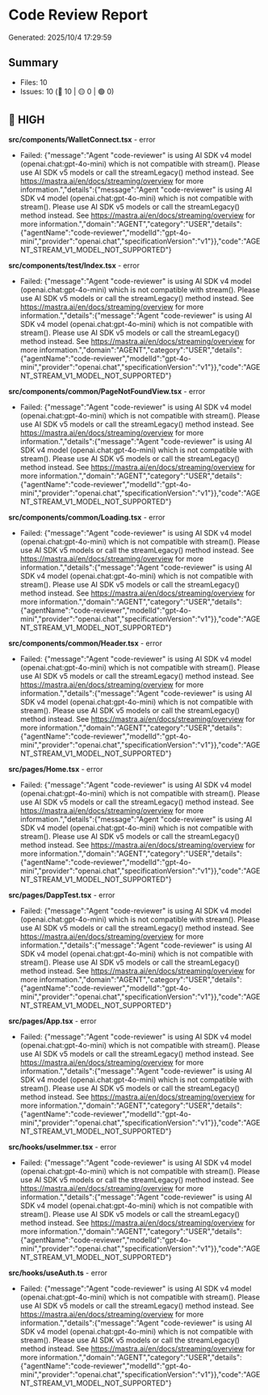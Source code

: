 # Code Review Report

Generated: 2025/10/4 17:29:59

## Summary

- Files: 10
- Issues: 10 (🔴 10 | 🟡 0 | 🟢 0)

## 🔴 HIGH

**src/components/WalletConnect.tsx** - error
- Failed: {"message":"Agent \"code-reviewer\" is using AI SDK v4 model (openai.chat:gpt-4o-mini) which is not compatible with stream(). Please use AI SDK v5 models or call the streamLegacy() method instead. See https://mastra.ai/en/docs/streaming/overview for more information.","details":{"message":"Agent \"code-reviewer\" is using AI SDK v4 model (openai.chat:gpt-4o-mini) which is not compatible with stream(). Please use AI SDK v5 models or call the streamLegacy() method instead. See https://mastra.ai/en/docs/streaming/overview for more information.","domain":"AGENT","category":"USER","details":{"agentName":"code-reviewer","modelId":"gpt-4o-mini","provider":"openai.chat","specificationVersion":"v1"}},"code":"AGENT_STREAM_V1_MODEL_NOT_SUPPORTED"}

**src/components/test/Index.tsx** - error
- Failed: {"message":"Agent \"code-reviewer\" is using AI SDK v4 model (openai.chat:gpt-4o-mini) which is not compatible with stream(). Please use AI SDK v5 models or call the streamLegacy() method instead. See https://mastra.ai/en/docs/streaming/overview for more information.","details":{"message":"Agent \"code-reviewer\" is using AI SDK v4 model (openai.chat:gpt-4o-mini) which is not compatible with stream(). Please use AI SDK v5 models or call the streamLegacy() method instead. See https://mastra.ai/en/docs/streaming/overview for more information.","domain":"AGENT","category":"USER","details":{"agentName":"code-reviewer","modelId":"gpt-4o-mini","provider":"openai.chat","specificationVersion":"v1"}},"code":"AGENT_STREAM_V1_MODEL_NOT_SUPPORTED"}

**src/components/common/PageNotFoundView.tsx** - error
- Failed: {"message":"Agent \"code-reviewer\" is using AI SDK v4 model (openai.chat:gpt-4o-mini) which is not compatible with stream(). Please use AI SDK v5 models or call the streamLegacy() method instead. See https://mastra.ai/en/docs/streaming/overview for more information.","details":{"message":"Agent \"code-reviewer\" is using AI SDK v4 model (openai.chat:gpt-4o-mini) which is not compatible with stream(). Please use AI SDK v5 models or call the streamLegacy() method instead. See https://mastra.ai/en/docs/streaming/overview for more information.","domain":"AGENT","category":"USER","details":{"agentName":"code-reviewer","modelId":"gpt-4o-mini","provider":"openai.chat","specificationVersion":"v1"}},"code":"AGENT_STREAM_V1_MODEL_NOT_SUPPORTED"}

**src/components/common/Loading.tsx** - error
- Failed: {"message":"Agent \"code-reviewer\" is using AI SDK v4 model (openai.chat:gpt-4o-mini) which is not compatible with stream(). Please use AI SDK v5 models or call the streamLegacy() method instead. See https://mastra.ai/en/docs/streaming/overview for more information.","details":{"message":"Agent \"code-reviewer\" is using AI SDK v4 model (openai.chat:gpt-4o-mini) which is not compatible with stream(). Please use AI SDK v5 models or call the streamLegacy() method instead. See https://mastra.ai/en/docs/streaming/overview for more information.","domain":"AGENT","category":"USER","details":{"agentName":"code-reviewer","modelId":"gpt-4o-mini","provider":"openai.chat","specificationVersion":"v1"}},"code":"AGENT_STREAM_V1_MODEL_NOT_SUPPORTED"}

**src/components/common/Header.tsx** - error
- Failed: {"message":"Agent \"code-reviewer\" is using AI SDK v4 model (openai.chat:gpt-4o-mini) which is not compatible with stream(). Please use AI SDK v5 models or call the streamLegacy() method instead. See https://mastra.ai/en/docs/streaming/overview for more information.","details":{"message":"Agent \"code-reviewer\" is using AI SDK v4 model (openai.chat:gpt-4o-mini) which is not compatible with stream(). Please use AI SDK v5 models or call the streamLegacy() method instead. See https://mastra.ai/en/docs/streaming/overview for more information.","domain":"AGENT","category":"USER","details":{"agentName":"code-reviewer","modelId":"gpt-4o-mini","provider":"openai.chat","specificationVersion":"v1"}},"code":"AGENT_STREAM_V1_MODEL_NOT_SUPPORTED"}

**src/pages/Home.tsx** - error
- Failed: {"message":"Agent \"code-reviewer\" is using AI SDK v4 model (openai.chat:gpt-4o-mini) which is not compatible with stream(). Please use AI SDK v5 models or call the streamLegacy() method instead. See https://mastra.ai/en/docs/streaming/overview for more information.","details":{"message":"Agent \"code-reviewer\" is using AI SDK v4 model (openai.chat:gpt-4o-mini) which is not compatible with stream(). Please use AI SDK v5 models or call the streamLegacy() method instead. See https://mastra.ai/en/docs/streaming/overview for more information.","domain":"AGENT","category":"USER","details":{"agentName":"code-reviewer","modelId":"gpt-4o-mini","provider":"openai.chat","specificationVersion":"v1"}},"code":"AGENT_STREAM_V1_MODEL_NOT_SUPPORTED"}

**src/pages/DappTest.tsx** - error
- Failed: {"message":"Agent \"code-reviewer\" is using AI SDK v4 model (openai.chat:gpt-4o-mini) which is not compatible with stream(). Please use AI SDK v5 models or call the streamLegacy() method instead. See https://mastra.ai/en/docs/streaming/overview for more information.","details":{"message":"Agent \"code-reviewer\" is using AI SDK v4 model (openai.chat:gpt-4o-mini) which is not compatible with stream(). Please use AI SDK v5 models or call the streamLegacy() method instead. See https://mastra.ai/en/docs/streaming/overview for more information.","domain":"AGENT","category":"USER","details":{"agentName":"code-reviewer","modelId":"gpt-4o-mini","provider":"openai.chat","specificationVersion":"v1"}},"code":"AGENT_STREAM_V1_MODEL_NOT_SUPPORTED"}

**src/pages/App.tsx** - error
- Failed: {"message":"Agent \"code-reviewer\" is using AI SDK v4 model (openai.chat:gpt-4o-mini) which is not compatible with stream(). Please use AI SDK v5 models or call the streamLegacy() method instead. See https://mastra.ai/en/docs/streaming/overview for more information.","details":{"message":"Agent \"code-reviewer\" is using AI SDK v4 model (openai.chat:gpt-4o-mini) which is not compatible with stream(). Please use AI SDK v5 models or call the streamLegacy() method instead. See https://mastra.ai/en/docs/streaming/overview for more information.","domain":"AGENT","category":"USER","details":{"agentName":"code-reviewer","modelId":"gpt-4o-mini","provider":"openai.chat","specificationVersion":"v1"}},"code":"AGENT_STREAM_V1_MODEL_NOT_SUPPORTED"}

**src/hooks/useImmer.tsx** - error
- Failed: {"message":"Agent \"code-reviewer\" is using AI SDK v4 model (openai.chat:gpt-4o-mini) which is not compatible with stream(). Please use AI SDK v5 models or call the streamLegacy() method instead. See https://mastra.ai/en/docs/streaming/overview for more information.","details":{"message":"Agent \"code-reviewer\" is using AI SDK v4 model (openai.chat:gpt-4o-mini) which is not compatible with stream(). Please use AI SDK v5 models or call the streamLegacy() method instead. See https://mastra.ai/en/docs/streaming/overview for more information.","domain":"AGENT","category":"USER","details":{"agentName":"code-reviewer","modelId":"gpt-4o-mini","provider":"openai.chat","specificationVersion":"v1"}},"code":"AGENT_STREAM_V1_MODEL_NOT_SUPPORTED"}

**src/hooks/useAuth.ts** - error
- Failed: {"message":"Agent \"code-reviewer\" is using AI SDK v4 model (openai.chat:gpt-4o-mini) which is not compatible with stream(). Please use AI SDK v5 models or call the streamLegacy() method instead. See https://mastra.ai/en/docs/streaming/overview for more information.","details":{"message":"Agent \"code-reviewer\" is using AI SDK v4 model (openai.chat:gpt-4o-mini) which is not compatible with stream(). Please use AI SDK v5 models or call the streamLegacy() method instead. See https://mastra.ai/en/docs/streaming/overview for more information.","domain":"AGENT","category":"USER","details":{"agentName":"code-reviewer","modelId":"gpt-4o-mini","provider":"openai.chat","specificationVersion":"v1"}},"code":"AGENT_STREAM_V1_MODEL_NOT_SUPPORTED"}

